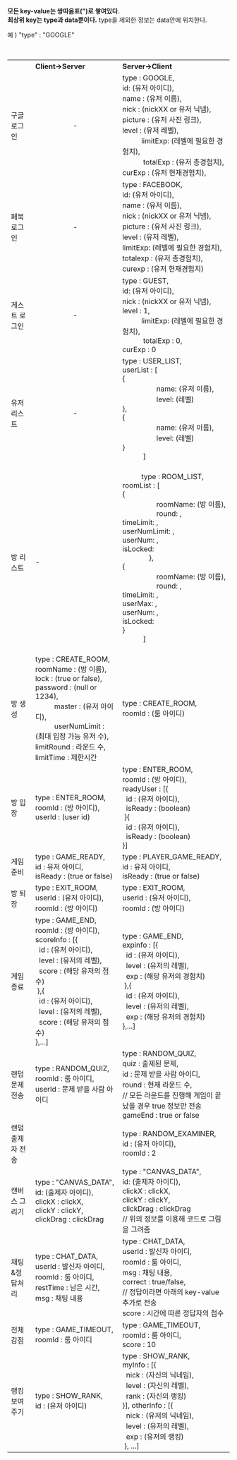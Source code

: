 <b>모든 key-value는 쌍따옴표(")로 쌓여있다.</b><br>
<b>최상위 key는 type과 data뿐이다.</b> type을 제외한 정보는 data안에 위치한다.<br>

예 ) "type" : "GOOGLE"

<table>
    <tbody>
    <tr>
        <th></th>
        <th align=left>Client->Server</th>
        <th align=left>Server->Client</th>
    </tr>
    <tr>
        <td>구글 로그인</td>
        <td align="center">-</td>
        <td>
            type : GOOGLE,<br>
            id: (유저 아이디),<br>
            name : (유저 이름),<br>
            nick : (nickXX or 유저 닉넴),<br>
            picture : (유저 사진 링크),<br>
            level : (유저 레벨),<br>
            limitExp: (레벨에 필요한 경험치),<br>
            totalExp : (유저 총경험치),<br>
            curExp : (유저 현재경험치),<br>
        </td>
    </tr>
    <tr>
        <td>페북 로그인</td>
        <td align="center">-</td>
        <td>
            type : FACEBOOK,<br>
            id: (유저 아이디),<br>
            name : (유저 이름),<br>
            nick : (nickXX or 유저 닉넴),<br>
            picture : (유저 사진 링크),<br>
            level : (유저 레벨),<br>
            limitExp: (레벨에 필요한 경험치),<br>
            totalexp : (유저 총경험치),<br>
            curexp : (유저 현재경험치)<br>
        </td>
    </tr>
    <tr>
        <td>게스트 로그인</td>
        <td align="center">-</td>
        <td>
            type : GUEST,<br>
            id: (유저 아이디),<br>
            nick : (nickXX or 유저 닉넴),<br>
            level : 1,<br>
            limitExp: (레벨에 필요한 경험치),<br>
            totalExp : 0,<br>
            curExp : 0<br>
        </td>
    </tr>
    <tr>
        <td>유저 리스트</td>
        <td align="center">-</td>
        <td>
            type : USER_LIST,<br>
            userList : [<br>
                {<br>
                    name: (유저 이름),<br>
                    level: (레벨)<br>
                },<br>
                {<br>
                    name: (유저 이름),<br>
                    level: (레벨)<br>
                }<br>
            ]<br>
    </tr>
    <tr>
        <td>방 리스트</td>
        <td>-</td>
        <td>
            type : ROOM_LIST,<br>
            roomList : [<br>
                {<br>
                    roomName: (방 이름),<br>
                    round: ,<br>
                    timeLimit: ,<br>
                    userNumLimit: ,<br>
                    userNum: ,<br>
                    isLocked: <br>
                },<br>
                {<br>
                    roomName: (방 이름),<br>
                    round: ,<br>
                    timeLimit: ,<br>
                    userMax: ,<br>
                    userNum: ,<br>
                    isLocked: <br>
                }<br>
            ]<br>
        </td>
    <tr>
        <td>방 생성</td>
        <td>
            type : CREATE_ROOM,<br>
            roomName : (방 이름),<br>
            lock : (true or false),<br>
            password : (null or 1234),<br>
            master : (유저 아이디), <br>
            userNumLimit : (최대 입장 가능 유저 수), <br>
            limitRound : 라운드 수,<br>
            limitTime : 제한시간
        </td>
        <td>type : CREATE_ROOM,<br>
           roomId : (룸 아이디)
        </td>
    </tr>
    <tr>
        <td>방 입장</td>
        <td> type : ENTER_ROOM,<br>
            roomId : (방 아이디),<br>
            userId : (user id)
        </td>
        <td>type : ENTER_ROOM,<br>
            roomId : (방 아이디),<br>
            readyUser : [{<br>
            &nbsp;&nbsp;id : (유저 아이디),<br>
            &nbsp;&nbsp;isReady : (boolean)
            <br>&nbsp;}{<br>
            &nbsp;&nbsp;id : (유저 아이디),<br>
            &nbsp;&nbsp;isReady : (boolean)
            <br>}]
        </td>
    </tr>
    <tr>
        <td> 게임 준비</td>
        <td> type : GAME_READY,<br>
            id : 유저 아이디,<br>
            isReady : (true or false)
        </td>
        <td> type : PLAYER_GAME_READY,<br>
            id : 유저 아이디,<br>
            isReady : (true or false)
        </td>
    </tr>
    <tr>
        <td>방 퇴장</td>
        <td> type : EXIT_ROOM,<br>
            userId : (유저 아이디),<br>
            roomId : (방 아이디)
        </td>
        <td> type : EXIT_ROOM,<br>
            userId : (유저 아이디),<br>
            roomId : (방 아이디)
        </td>
    </tr>
    <tr>
        <td>게임 종료</td>
        <td> type : GAME_END,<br>
            roomId : (방 아이디),<br>
            scoreInfo : [{<br>
            &nbsp;&nbsp;id : (유저 아이디),<br>
            &nbsp;&nbsp;level : (유저의 레벨),<br>
            &nbsp;&nbsp;score : (해당 유저의 점수)
            <br>&nbsp;},{<br>
            &nbsp;&nbsp;id : (유저 아이디),<br>
            &nbsp;&nbsp;level : (유저의 레벨),<br>
            &nbsp;&nbsp;score : (해당 유저의 점수)
            <br>},...]
        </td>
        <td> type : GAME_END,<br>
            expinfo : [{<br>
            &nbsp;&nbsp;id : (유저 아이디),<br>
            &nbsp;&nbsp;level : (유저의 레벨),<br>
            &nbsp;&nbsp;exp : (해당 유저의 경험치)
            <br>&nbsp;},{<br>
            &nbsp;&nbsp;id : (유저 아이디),<br>
            &nbsp;&nbsp;level : (유저의 레벨),<br>
            &nbsp;&nbsp;exp : (해당 유저의 경험치)
            <br>},...]
        </td>
        </tr>
    <tr>
        <td>랜덤 문제 전송</td>
        <td> type : RANDOM_QUIZ,<br>
            roomId : 룸 아이디,<br>
            userId : 문제 받을 사람 아이디
        </td>
        <td> type : RANDOM_QUIZ,<br>
             quiz : 출제된 문제,<br>
             id : 문제 받을 사람 아이디,<br>
             round : 현재 라운드 수,<br>
             // 모든 라운드를 진행해 게임이 끝났을 경우 true 정보만 전송<br>
             gameEnd : true or false
        </td>
    </tr>
    <tr>
        <td>랜덤 출제자 전송</td>
        <td></td>
        <td>type : RANDOM_EXAMINER,<br>
            id : (유저 아이디),<br>
            roomId : 2
        </td>
    </tr>
    <tr>
    	<td>캔버스 그리기</td>
    	<td>
        	type : "CANVAS_DATA",<br>
            id: (출제자 아이디),<br>
            clickX : clickX,<br>
            clickY : clickY,<br>
            clickDrag : clickDrag
         </td>
         <td>
        	type : "CANVAS_DATA",<br>
            id: (출제자 아이디),<br>
            clickX : clickX,<br>
            clickY : clickY,<br>
            clickDrag : clickDrag<br>
            // 위의 정보를 이용해 코드로 그림을 그려줌
         </td>
    </tr>
    <tr>
        <td>채팅&정답처리</td>
        <td> type : CHAT_DATA,<br>
            userId : 발신자 아이디,<br>
            roomId : 룸 아이디,<br>
            restTime : 남은 시간,<br>
            msg : 채팅 내용
        </td>
        <td>
            type : CHAT_DATA,<br>
            userId : 발신자 아이디,<br>
            roomId : 룸 아이디,<br>
            msg : 채팅 내용,<br>
            correct : true/false,<br>
            // 정답이라면 아래의 key-value 추가로 전송<br>
            score : 시간에 따른 정답자의 점수
        </td>
    </tr>
    <tr>
        <td>전체 감점</td>
        <td>
            type : GAME_TIMEOUT,<br>
            roomId : 룸 아이디
        </td>
        <td>
            type : GAME_TIMEOUT,<br>
            roomId : 룸 아이디,<br>
            score : 10
        </td>
    </tr>
    <tr>
        <td>랭킹 보여주기</td>
        <td> type : SHOW_RANK,<br>
            id : (유저 아이디)
        </td>
        <td> type : SHOW_RANK,<br>
            myInfo : [{<br>
            &nbsp;&nbsp;nick : (자신의 닉네임),<br>
            &nbsp;&nbsp;level : (자신의 레벨),<br>
            &nbsp;&nbsp;rank : (자신의 랭킹)
            <br>}], otherInfo : [{<br>
            &nbsp;&nbsp;nick : (유저의 닉네임),<br>
            &nbsp;&nbsp;level : (유저의 레벨),<br>
            &nbsp;&nbsp;exp : (유저의 랭킹)
            <br>&nbsp;}, ...]
        </td>
    </tr>
    </tbody>
</table>